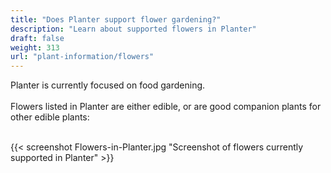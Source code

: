 ```yaml
---
title: "Does Planter support flower gardening?"
description: "Learn about supported flowers in Planter"
draft: false
weight: 313
url: "plant-information/flowers"
---
```


Planter is currently focused on food gardening.<br /><br />
Flowers listed in Planter are either edible, or are good companion plants for other edible plants:<br /><br />

{{< screenshot Flowers-in-Planter.jpg "Screenshot of flowers currently supported in Planter" >}}<br /><br />
